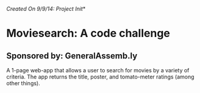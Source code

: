 *Created On 9/9/14: Project Init**

# Moviesearch: A code challenge
## Sponsored by: GeneralAssemb.ly
A 1-page web-app that allows a user to search for movies by a variety of criteria. The app returns the title, poster, and tomato-meter ratings (among other things).
